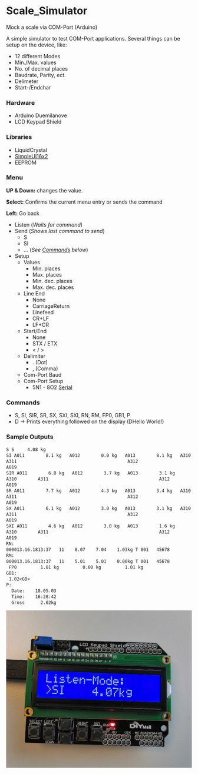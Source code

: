 # Scale_Simulator
Mock a scale via COM-Port (Arduino)

A simple simulator to test COM-Port applications.
Several things can be setup on the device, like:
* 12 different Modes
* Min./Max. values
* No. of decimal places
* Baudrate, Parity, ect.
* Delimeter
* Start-/Endchar

### Hardware
* Arduino Duemilanove
* LCD Keypad Shield

### Libraries
* LiquidCrystal
* [SimpleUI16x2](https://github.com/dserv01/SimpleUI16x2)
* EEPROM

### Menu
**UP & Down:** changes the value.

**Select:** Confirms the current menu entry or sends the command

**Left:** Go back

* Listen (*Waits for command*)
* Send (*Shows last command to send*)
  * S
  * SI
  * ... (*See [Commands](https://github.com/HerrRiebmann/Scale_Simulator/blob/master/README.md#commands) below*)
* Setup
  * Values
    * Min. places
    * Max. places
    * Min. dec. places
    * Max. dec. places
  * Line End
    * None
    * CarriageReturn
    * Linefeed
    * CR+LF
    * LF+CR
  * Start/End
    * None
    * STX / ETX
    * < / > 
  * Delimiter
    * . (Dot)
    * , (Comma)
  * Com-Port Baud   
  * Com-Port Setup
    * 5N1 - 8O2 [Serial](https://www.arduino.cc/en/Serial/Begin)

### Commands
* S, SI, SIR, SR, SX, SXI, SXI, RN, RM, FP0, GB1, P
* D -> Prints everything followed on the display (DHello World!)

### Sample Outputs
```
S S     4.08 kg
SI A011        8.1 kg   A012        0.0 kg   A013        8.1 kg   A310        A311                                          A312                 A019
SIR A011        6.8 kg   A012        3.7 kg   A013        3.1 kg   A310        A311                                          A312                 A019
SR A011        7.7 kg   A012        4.3 kg   A013        3.4 kg   A310        A311                                          A312                 A019
SX A011        6.1 kg   A012        3.0 kg   A013        3.1 kg   A310        A311                                          A312                 A019
SXI A011        4.6 kg   A012        3.0 kg   A013        1.6 kg   A310        A311                                          A312                 A019
RN:
000013.16.1813:37   11    8.07    7.04    1.03kg T 001   45678
RM:
000013.16.1813:37   11    5.01    5.01    0.00kg T 001   45678
 FP0         1.01 kg         0.00 kg         1.01 kg
GB1:
 1.02<GB>
P:
  Date:    18.05.03
  Time:    16:28:42
  Gross      2.02kg
```
![Arduino Duemilanove - LCD Keypad Shield](https://raw.githubusercontent.com/HerrRiebmann/Scale_Simulator/master/Due%20LCD%20Keypad.jpg)

